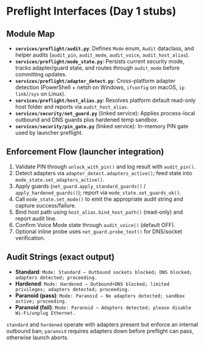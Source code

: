 # Preflight Interfaces (Day 1 stubs)

## Module Map
- **`services/preflight/audit.py`**: Defines `Mode` enum, `Audit` dataclass, and helper audits (`audit_pin`, `audit_mode`, `audit_voice`, `audit_host_alias`).
- **`services/preflight/mode_state.py`**: Persists current security mode, tracks adapter/guard state, and routes through `audit_mode` before committing updates.
- **`services/preflight/adapter_detect.py`**: Cross-platform adapter detection (PowerShell + netsh on Windows, `ifconfig` on macOS, `ip link`/`/sys` on Linux).
- **`services/preflight/host_alias.py`**: Resolves platform default read-only host folder and reports via `audit_host_alias`.
- **`services/security/net_guard.py`** (linked service): Applies process-local outbound and DNS guards plus hardened temp sandbox.
- **`services/security/pin_gate.py`** (linked service): In-memory PIN gate used by launcher preflight.

## Enforcement Flow (launcher integration)
1. Validate PIN through `unlock_with_pin()` and log result with `audit_pin()`.
2. Detect adapters via `adapter_detect.adapters_active()`; feed state into `mode_state.set_adapters_active()`.
3. Apply guards (`net_guard.apply_standard_guards()` / `apply_hardened_guards()`); report via `mode_state.set_guards_ok()`.
4. Call `mode_state.set_mode()` to emit the appropriate audit string and capture success/failure.
5. Bind host path using `host_alias.bind_host_path()` (read-only) and report audit line.
6. Confirm Voice Mode state through `audit_voice()` (default OFF).
7. Optional inline probe uses `net_guard.probe_text()` for DNS/socket verification.

## Audit Strings (exact output)
- **Standard**: `Mode: Standard — Outbound sockets blocked; DNS blocked; adapters detected; proceeding.`
- **Hardened**: `Mode: Hardened — Outbound+DNS blocked; limited privileges; adapters detected; proceeding.`
- **Paranoid (pass)**: `Mode: Paranoid — No adapters detected; sandbox active; proceeding.`
- **Paranoid (fail)**: `Mode: Paranoid — Adapters detected; please disable Wi-Fi/unplug Ethernet.`

`standard` and `hardened` operate with adapters present but enforce an internal outbound ban; `paranoid` requires adapters down before preflight can pass, otherwise launch aborts.
